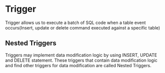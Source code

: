 # Trigger
Trigger allows us to execute a batch of SQL code when a table event occurs(Insert, update or delete command executed
against a specific table)

## Nested Triggers
Triggers may implement data modification logic by using INSERT, UPDATE and DELETE statement. These triggers that contain
data modification logic and find other triggers for data modification are called Nested Triggers.